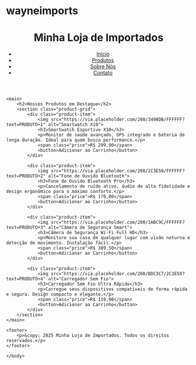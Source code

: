 # wayneimports
<!DOCTYPE html>
<html lang="pt-br">
<head>
    <meta charset="UTF-8">
    <meta name="viewport" content="width=device-width, initial-scale=1.0">
    <title>Sua Loja de Importados - Dropshipping</title>
    <link rel="stylesheet" href="style.css">
</head>
<body>
    <header>
        <h1>Minha Loja de Importados</h1>
        <nav>
            <ul>
                <li><a href="#">Início</a></li>
                <li><a href="#">Produtos</a></li>
                <li><a href="#">Sobre Nós</a></li>
                <li><a href="#">Contato</a></li>
            </ul>
        </nav>
    </header>

    <main>
        <h2>Nossos Produtos em Destaque</h2>
        <section class="product-grid">
            <div class="product-item">
                <img src="https://via.placeholder.com/200/3498DB/FFFFFF?text=PRODUTO+1" alt="Smartwatch X10">
                <h3>Smartwatch Esportivo X10</h3>
                <p>Monitor de saúde avançado, GPS integrado e bateria de longa duração. Ideal para quem busca performance.</p>
                <span class="price">R$ 299,90</span>
                <button>Adicionar ao Carrinho</button>
            </div>

            <div class="product-item">
                <img src="https://via.placeholder.com/200/2C3E50/FFFFFF?text=PRODUTO+2" alt="Fone de Ouvido Bluetooth">
                <h3>Fone de Ouvido Bluetooth Pro</h3>
                <p>Cancelamento de ruído ativo, áudio de alta fidelidade e design ergonômico para o máximo conforto.</p>
                <span class="price">R$ 179,00</span>
                <button>Adicionar ao Carrinho</button>
            </div>

            <div class="product-item">
                <img src="https://via.placeholder.com/200/1ABC9C/FFFFFF?text=PRODUTO+3" alt="Câmera de Segurança Smart">
                <h3>Câmera de Segurança Wi-Fi Full HD</h3>
                <p>Monitore sua casa de qualquer lugar com visão noturna e detecção de movimento. Instalação fácil.</p>
                <span class="price">R$ 389,50</span>
                <button>Adicionar ao Carrinho</button>
            </div>

            <div class="product-item">
                <img src="https://via.placeholder.com/200/BDC3C7/2C3E50?text=PRODUTO+4" alt="Carregador Sem Fio">
                <h3>Carregador Sem Fio Ultra Rápido</h3>
                <p>Carregue seus dispositivos compatíveis de forma rápida e segura. Design compacto e elegante.</p>
                <span class="price">R$ 119,90</span>
                <button>Adicionar ao Carrinho</button>
            </div>
        </section>
    </main>

    <footer>
        <p>&copy; 2025 Minha Loja de Importados. Todos os direitos reservados.</p>
    </footer>

    </body>
</html>
